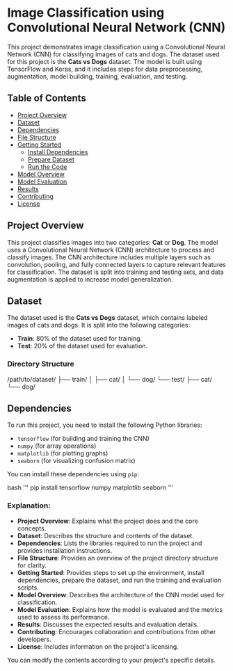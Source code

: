 # Image Classification using Convolutional Neural Network (CNN)

This project demonstrates image classification using a Convolutional Neural Network (CNN) for classifying images of cats and dogs. The dataset used for this project is the **Cats vs Dogs** dataset. The model is built using TensorFlow and Keras, and it includes steps for data preprocessing, augmentation, model building, training, evaluation, and testing.

## Table of Contents
- [Project Overview](#project-overview)
- [Dataset](#dataset)
- [Dependencies](#dependencies)
- [File Structure](#file-structure)
- [Getting Started](#getting-started)
  - [Install Dependencies](#install-dependencies)
  - [Prepare Dataset](#prepare-dataset)
  - [Run the Code](#run-the-code)
- [Model Overview](#model-overview)
- [Model Evaluation](#model-evaluation)
- [Results](#results)
- [Contributing](#contributing)
- [License](#license)

## Project Overview

This project classifies images into two categories: **Cat** or **Dog**. The model uses a Convolutional Neural Network (CNN) architecture to process and classify images. The CNN architecture includes multiple layers such as convolution, pooling, and fully connected layers to capture relevant features for classification. The dataset is split into training and testing sets, and data augmentation is applied to increase model generalization.

## Dataset

The dataset used is the **Cats vs Dogs** dataset, which contains labeled images of cats and dogs. It is split into the following categories:
- **Train**: 80% of the dataset used for training.
- **Test**: 20% of the dataset used for evaluation.

### Directory Structure
/path/to/dataset/
    ├── train/
    │    ├── cat/
    │    └── dog/
    └── test/
         ├── cat/
         └── dog/

## Dependencies

To run this project, you need to install the following Python libraries:
- `tensorflow` (for building and training the CNN)
- `numpy` (for array operations)
- `matplotlib` (for plotting graphs)
- `seaborn` (for visualizing confusion matrix)

You can install these dependencies using `pip`:

bash
''' pip install tensorflow numpy matplotlib seaborn '''

### Explanation:
- **Project Overview**: Explains what the project does and the core concepts.
- **Dataset**: Describes the structure and contents of the dataset.
- **Dependencies**: Lists the libraries required to run the project and provides installation instructions.
- **File Structure**: Provides an overview of the project directory structure for clarity.
- **Getting Started**: Provides steps to set up the environment, install dependencies, prepare the dataset, and run the training and evaluation scripts.
- **Model Overview**: Describes the architecture of the CNN model used for classification.
- **Model Evaluation**: Explains how the model is evaluated and the metrics used to assess its performance.
- **Results**: Discusses the expected results and evaluation details.
- **Contributing**: Encourages collaboration and contributions from other developers.
- **License**: Includes information on the project's licensing.

You can modify the contents according to your project's specific details.

